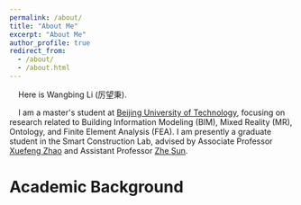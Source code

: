 ```yaml
---
permalink: /about/
title: "About Me"
excerpt: "About Me"
author_profile: true
redirect_from: 
  - /about/
  - /about.html
---
```


&nbsp;&nbsp;&nbsp;&nbsp;Here is Wangbing Li (厉望秉).  

&nbsp;&nbsp;&nbsp;&nbsp;I am a master's student at [Beijing University of Technology](https://english.bjut.edu.cn/), focusing on research related to Building Information Modeling (BIM), Mixed Reality (MR), Ontology, and Finite Element Analysis (FEA). I am presently a graduate student in the Smart Construction Lab, advised by Associate Professor [Xuefeng Zhao](https://english.bjut.edu.cn/info/1351/6427.htm) and Assistant Professor [Zhe Sun](https://yanzhao.bjut.edu.cn/info/1488/15802.htm).

Academic Background
======
